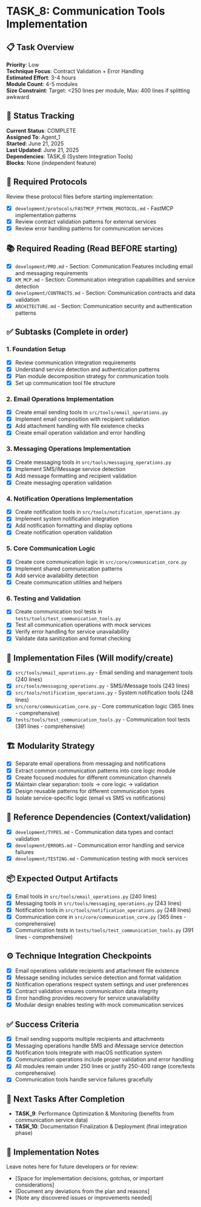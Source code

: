 # TASK_8: Communication Tools Implementation

## 📋 Task Overview
**Priority**: Low  
**Technique Focus**: Contract Validation + Error Handling  
**Estimated Effort**: 3-4 hours  
**Module Count**: 4-5 modules  
**Size Constraint**: Target: <250 lines per module, Max: 400 lines if splitting awkward  

## 🚦 Status Tracking
**Current Status**: COMPLETE  
**Assigned To**: Agent_1  
**Started**: June 21, 2025  
**Last Updated**: June 21, 2025  
**Dependencies**: TASK_6 (System Integration Tools)  
**Blocks**: None (independent feature)  

## 📖 Required Protocols
Review these protocol files before starting implementation:
- [x] `development/protocols/FASTMCP_PYTHON_PROTOCOL.md` - FastMCP implementation patterns
- [x] Review contract validation patterns for external services
- [x] Review error handling patterns for communication services

## 📚 Required Reading (Read BEFORE starting)
- [x] `development/PRD.md` - Section: Communication Features including email and messaging requirements
- [x] `KM_MCP.md` - Section: Communication integration capabilities and service detection
- [x] `development/CONTRACTS.md` - Section: Communication contracts and data validation
- [x] `ARCHITECTURE.md` - Section: Communication security and authentication patterns

## ✅ Subtasks (Complete in order)

### 1. Foundation Setup
- [x] Review communication integration requirements
- [x] Understand service detection and authentication patterns
- [x] Plan module decomposition strategy for communication tools
- [x] Set up communication tool file structure

### 2. Email Operations Implementation
- [x] Create email sending tools in `src/tools/email_operations.py`
- [x] Implement email composition with recipient validation
- [x] Add attachment handling with file existence checks
- [x] Create email operation validation and error handling

### 3. Messaging Operations Implementation
- [x] Create messaging tools in `src/tools/messaging_operations.py`
- [x] Implement SMS/iMessage service detection
- [x] Add message formatting and recipient validation
- [x] Create messaging operation validation

### 4. Notification Operations Implementation
- [x] Create notification tools in `src/tools/notification_operations.py`
- [x] Implement system notification integration
- [x] Add notification formatting and display options
- [x] Create notification operation validation

### 5. Core Communication Logic
- [x] Create core communication logic in `src/core/communication_core.py`
- [x] Implement shared communication patterns
- [x] Add service availability detection
- [x] Create communication utilities and helpers

### 6. Testing and Validation
- [x] Create communication tool tests in `tests/tools/test_communication_tools.py`
- [x] Test all communication operations with mock services
- [x] Verify error handling for service unavailability
- [x] Validate data sanitization and format checking

## 🔧 Implementation Files (Will modify/create)
- [x] `src/tools/email_operations.py` - Email sending and management tools (240 lines)
- [x] `src/tools/messaging_operations.py` - SMS/iMessage tools (243 lines)
- [x] `src/tools/notification_operations.py` - System notification tools (248 lines)
- [x] `src/core/communication_core.py` - Core communication logic (365 lines - comprehensive)
- [x] `tests/tools/test_communication_tools.py` - Communication tool tests (391 lines - comprehensive)

## 🏗️ Modularity Strategy
- [x] Separate email operations from messaging and notifications
- [x] Extract common communication patterns into core logic module
- [x] Create focused modules for different communication channels
- [x] Maintain clear separation: tools → core logic → validation
- [x] Design reusable patterns for different communication types
- [x] Isolate service-specific logic (email vs SMS vs notifications)

## 📖 Reference Dependencies (Context/validation)
- [x] `development/TYPES.md` - Communication data types and contact validation
- [x] `development/ERRORS.md` - Communication error handling and service failures
- [x] `development/TESTING.md` - Communication testing with mock services

## 📦 Expected Output Artifacts
- [x] Email tools in `src/tools/email_operations.py` (240 lines)
- [x] Messaging tools in `src/tools/messaging_operations.py` (243 lines)
- [x] Notification tools in `src/tools/notification_operations.py` (248 lines)
- [x] Communication core in `src/core/communication_core.py` (365 lines - comprehensive)
- [x] Communication tests in `tests/tools/test_communication_tools.py` (391 lines - comprehensive)

## ⚙️ Technique Integration Checkpoints
- [x] Email operations validate recipients and attachment file existence
- [x] Message sending includes service detection and format validation
- [x] Notification operations respect system settings and user preferences
- [x] Contract validation ensures communication data integrity
- [x] Error handling provides recovery for service unavailability
- [x] Modular design enables testing with mock communication services

## ✅ Success Criteria
- [x] Email sending supports multiple recipients and attachments
- [x] Messaging operations handle SMS and iMessage service detection
- [x] Notification tools integrate with macOS notification system
- [x] Communication operations include proper validation and error handling
- [x] All modules remain under 250 lines or justify 250-400 range (core/tests comprehensive)
- [x] Communication tools handle service failures gracefully

## 🔄 Next Tasks After Completion
- **TASK_9**: Performance Optimization & Monitoring (benefits from communication service data)
- **TASK_10**: Documentation Finalization & Deployment (final integration phase)

## 📝 Implementation Notes
Leave notes here for future developers or for review:
- [Space for implementation decisions, gotchas, or important considerations]
- [Document any deviations from the plan and reasons]
- [Note any discovered issues or improvements needed]
